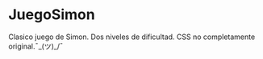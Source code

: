 # JuegoSimon

Clasico juego de Simon. Dos niveles de dificultad.
CSS no completamente original.¯\_(ツ)_/¯

